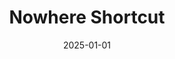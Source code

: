 ---
layout: track
title: Nowhere Shortcut
permalink: /tracks/nowhere-shortcut/
description: "A StudioRich lo-fi track."
image: /assets/covers/nowhere-shortcut.webp
date: 2025-01-01
duration: "114.92"
album: "Stranger Vibes"
mood: [Hopeful, Playful]
genre: [lo-fi, experimental]
---